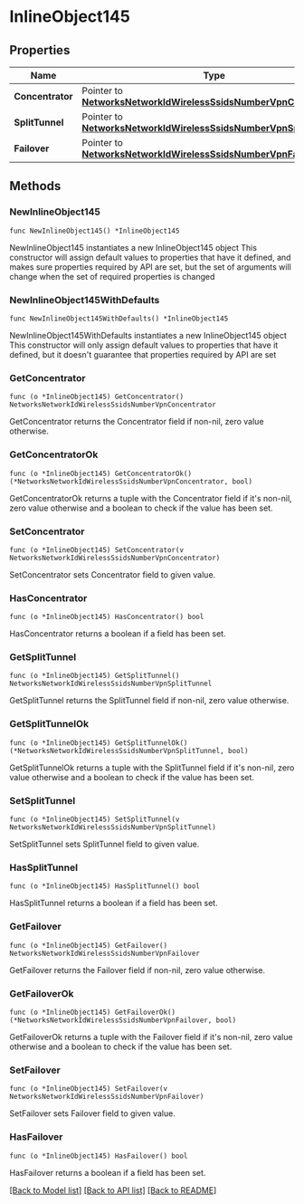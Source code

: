# InlineObject145

## Properties

Name | Type | Description | Notes
------------ | ------------- | ------------- | -------------
**Concentrator** | Pointer to [**NetworksNetworkIdWirelessSsidsNumberVpnConcentrator**](NetworksNetworkIdWirelessSsidsNumberVpnConcentrator.md) |  | [optional] 
**SplitTunnel** | Pointer to [**NetworksNetworkIdWirelessSsidsNumberVpnSplitTunnel**](NetworksNetworkIdWirelessSsidsNumberVpnSplitTunnel.md) |  | [optional] 
**Failover** | Pointer to [**NetworksNetworkIdWirelessSsidsNumberVpnFailover**](NetworksNetworkIdWirelessSsidsNumberVpnFailover.md) |  | [optional] 

## Methods

### NewInlineObject145

`func NewInlineObject145() *InlineObject145`

NewInlineObject145 instantiates a new InlineObject145 object
This constructor will assign default values to properties that have it defined,
and makes sure properties required by API are set, but the set of arguments
will change when the set of required properties is changed

### NewInlineObject145WithDefaults

`func NewInlineObject145WithDefaults() *InlineObject145`

NewInlineObject145WithDefaults instantiates a new InlineObject145 object
This constructor will only assign default values to properties that have it defined,
but it doesn't guarantee that properties required by API are set

### GetConcentrator

`func (o *InlineObject145) GetConcentrator() NetworksNetworkIdWirelessSsidsNumberVpnConcentrator`

GetConcentrator returns the Concentrator field if non-nil, zero value otherwise.

### GetConcentratorOk

`func (o *InlineObject145) GetConcentratorOk() (*NetworksNetworkIdWirelessSsidsNumberVpnConcentrator, bool)`

GetConcentratorOk returns a tuple with the Concentrator field if it's non-nil, zero value otherwise
and a boolean to check if the value has been set.

### SetConcentrator

`func (o *InlineObject145) SetConcentrator(v NetworksNetworkIdWirelessSsidsNumberVpnConcentrator)`

SetConcentrator sets Concentrator field to given value.

### HasConcentrator

`func (o *InlineObject145) HasConcentrator() bool`

HasConcentrator returns a boolean if a field has been set.

### GetSplitTunnel

`func (o *InlineObject145) GetSplitTunnel() NetworksNetworkIdWirelessSsidsNumberVpnSplitTunnel`

GetSplitTunnel returns the SplitTunnel field if non-nil, zero value otherwise.

### GetSplitTunnelOk

`func (o *InlineObject145) GetSplitTunnelOk() (*NetworksNetworkIdWirelessSsidsNumberVpnSplitTunnel, bool)`

GetSplitTunnelOk returns a tuple with the SplitTunnel field if it's non-nil, zero value otherwise
and a boolean to check if the value has been set.

### SetSplitTunnel

`func (o *InlineObject145) SetSplitTunnel(v NetworksNetworkIdWirelessSsidsNumberVpnSplitTunnel)`

SetSplitTunnel sets SplitTunnel field to given value.

### HasSplitTunnel

`func (o *InlineObject145) HasSplitTunnel() bool`

HasSplitTunnel returns a boolean if a field has been set.

### GetFailover

`func (o *InlineObject145) GetFailover() NetworksNetworkIdWirelessSsidsNumberVpnFailover`

GetFailover returns the Failover field if non-nil, zero value otherwise.

### GetFailoverOk

`func (o *InlineObject145) GetFailoverOk() (*NetworksNetworkIdWirelessSsidsNumberVpnFailover, bool)`

GetFailoverOk returns a tuple with the Failover field if it's non-nil, zero value otherwise
and a boolean to check if the value has been set.

### SetFailover

`func (o *InlineObject145) SetFailover(v NetworksNetworkIdWirelessSsidsNumberVpnFailover)`

SetFailover sets Failover field to given value.

### HasFailover

`func (o *InlineObject145) HasFailover() bool`

HasFailover returns a boolean if a field has been set.


[[Back to Model list]](../README.md#documentation-for-models) [[Back to API list]](../README.md#documentation-for-api-endpoints) [[Back to README]](../README.md)


